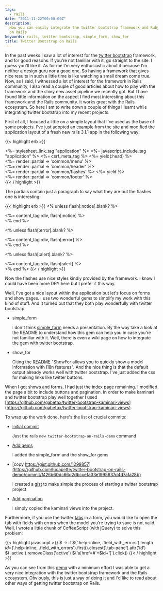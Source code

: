 ```yaml
---
tags:
  - rails
date: "2011-11-22T00:00:00Z"
description:
  How you can easily integrate the twitter bootstrap framework and Ruby
  on Rails
keywords: rails, twitter bootstrap, simple_form, show_for
title: Twitter Bootstrap on Rails
---
```


In the past weeks I saw a lot of interest for the [twitter
bootstrap](http://twitter.github.com/bootstrap/) framework, and for good
reasons. If you're not familiar with it, go straight to the site. I guess you'll
like it. As for me I'm very enthusiastic about it because I'm neither a design
guru nor a good one. So having a framework that gives nice results in such a
little time is like watching a small dream come true. Now, as I said, I
witnessed a lot of interest for the framework in Rails community, I also read a
couple of good articles about how to play with the framework and the shiny new
asset pipeline we recently got. But I have found little information on the
aspect I find most interesting about this framework and the Rails community. It
works great with the Rails ecosystem. So here I am to write down a couple of
things I learnt while integrating twitter bootstrap into my recent projects.

First of all, I focused a little on a simple layout that I've used as the base
of some projects. I've just adopted an
[example](http://twitter.github.com/bootstrap/examples/container-app.html)
from the site and modified the application layout of a fresh new rails 3.1.1
app in the following way:

{{< highlight erb >}}

<!DOCTYPE html>
<html>
  <head>
    <title><%= content_for?(:title) ? yield(:title) : "Twitter Bootstrap" %></title>
    <link rel="stylesheet" href="http://twitter.github.com/bootstrap/1.3.0/bootstrap.min.css">
    <%= stylesheet_link_tag "application" %>
    <%= javascript_include_tag "application" %>
    <%= csrf_meta_tag %>
    <%= yield(:head) %>
  </head>
  <body>
    <div class="topbar">
      <div class="fill">
        <div class="container">
          <%= render :partial => 'common/menu' %>
        </div>
      </div>
    </div>
    <div class="container">
      <div class="content">
        <div class="page-header">
          <%= render :partial => 'common/header' %>
        </div>
        <div class="row">
          <div class="span12">
            <%= render :partial => 'common/flashes' %>
            <%= yield %>
          </div>
        </div>
        <footer>
        <%= render :partial => 'common/footer' %>
        </footer>
      </div>
    </div>
  </body>
</html>
{{< / highlight >}}

The partials contain just a paragraph to say what they are but the flashes one
is interesting:

{{< highlight erb >}}
<% unless flash[:notice].blank? %>

  <div class="alert-message info">
    <%= content_tag :div, flash[:notice] %>
  </div>
<% end %>

<% unless flash[:error].blank? %>

  <div class="alert-message error">
    <%= content_tag :div, flash[:error] %>
  </div>
<% end %>

<% unless flash[:alert].blank? %>

  <div class="alert-message warning">
    <%= content_tag :div, flash[:alert] %>
  </div>
<% end %>
{{< / highlight >}}

Now the flashes use nice styles kindly provided by the framework. I know I
could have been more DRY here but I prefer it this way.

Well, I've got a nice layout within the application but let's focus on forms
and show pages. I use two wonderful gems to simplify my work with this kind of
stuff. And it turned out that they both play wonderfully with twitter
bootstrap:

- simple_form

  I don't think [simple_form](https://github.com/plataformatec/simple_form)
  needs a presentation. By the way take a look at the README to understand how
  this gem can help you in case you're not familiar with it. Well, there is
  even a wiki page on how to integrate the gem with twitter bootstrap.

- show_for

  Citing the [README](https://github.com/plataformatec/simple_form) "ShowFor
  allows you to quickly show a model information with I18n features". And the
  nice thing is that the default output already works well with twitter
  bootstrap. I've just added the css for making links like twitter buttons.

When I got shows and forms, I had just the index page remaining. I modified
the page a bit to include buttons and pagination. In order to make kaminari
and twitter bootstrap play well together I used
[https://github.com/gabetax/twitter-bootstrap-kaminari-views](https://github.com/gabetax/twitter-bootstrap-kaminari-views).

To wrap up the work done, here's the list of crucial commits:

- [Initial commit](https://github.com/lucapette/twitter-bootstrap-on-rails-demo/commit/e147eaebd8c56df1ee89aa8ea0c7774a7879c8c4)

  Just the rails `new twitter-bootstrap-on-rails-demo` command

- [Add gems](https://github.com/lucapette/twitter-bootstrap-on-rails-demo/commit/b01a4fc06e132a3c416b174bd1efc6736fdf1086)

  I added the simple_form and the show_for gems

- [copy https://gist.github.com/1299857](https://github.com/lucapette/twitter-bootstrap-on-rails-demo/commit/f426b60dc66d2dbccefa33e1995837d4d7afa28b)

  I created a [gist](https://gist.github.com/1299857) to make simple the process of starting a twitter bootstrap project.

- [Add pagination](https://github.com/lucapette/twitter-bootstrap-on-rails-demo/commit/fe559cb545ccba3058a19ed41143462efe88bb33)

  I simply copied the kaminari views into the project.

Furthermore, if you use the twitter
[tabs](http://twitter.github.com/bootstrap/javascript.html#tabs) in a form,
you would like to open the tab with fields with errors when the model you're
trying to save is not valid. Well, I wrote a little chunk of CoffeeScript
(with jQuery) to solve this problem:

{{< highlight javascript >}}
$ ->
if $('.help-inline, .field_with_errors').length
    $id=$('.help-inline, .field_with_errors').first().closest('.tab-pane').attr('id')
$('.active').removeClass('active')
    $('a[href=#'+$id+']').click()
{{< / highlight >}}

As you can see from this [demo](http://twitter-bootstrap-on-rails.heroku.com/)
with a minimum effort I was able to get a very nice integration with the
twitter bootstrap framework and the Rails ecosystem. Obviously, this is just a
way of doing it and I'd like to read about other ways of getting twitter
bootstrap on Rails.
